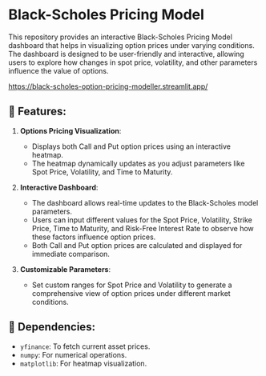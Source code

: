 # Black-Scholes Pricing Model

This repository provides an interactive Black-Scholes Pricing Model dashboard that helps in visualizing option prices under varying conditions. The dashboard is designed to be user-friendly and interactive, allowing users to explore how changes in spot price, volatility, and other parameters influence the value of options.

https://black-scholes-option-pricing-modeller.streamlit.app/

## 🚀 Features:

1. **Options Pricing Visualization**: 
   - Displays both Call and Put option prices using an interactive heatmap.
   - The heatmap dynamically updates as you adjust parameters like Spot Price, Volatility, and Time to Maturity.
   
2. **Interactive Dashboard**:
   - The dashboard allows real-time updates to the Black-Scholes model parameters.
   - Users can input different values for the Spot Price, Volatility, Strike Price, Time to Maturity, and Risk-Free Interest Rate to observe how these factors influence option prices.
   - Both Call and Put option prices are calculated and displayed for immediate comparison.
   
3. **Customizable Parameters**:
   - Set custom ranges for Spot Price and Volatility to generate a comprehensive view of option prices under different market conditions.

## 🔧 Dependencies:

- `yfinance`: To fetch current asset prices.
- `numpy`: For numerical operations.
- `matplotlib`: For heatmap visualization.


